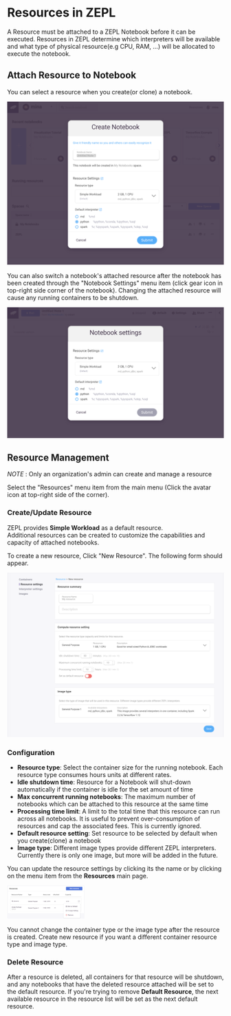 <h1>Resources in ZEPL</h1>

A Resource must be attached to a ZEPL Notebook before it can be executed.
Resources in ZEPL determine which interpreters will be available and what type of physical resource(e.g CPU, RAM, ...) will be allocated to execute the notebook.

## Attach Resource to Notebook

You can select a resource when you create(or clone) a notebook. 

<img src="../../img/create_new_notebook.png" class="image-box big-img" />

You can also switch a notebook's attached resource after the notebook has been created through the "Notebook Settings" menu item (click gear icon in top-right side corner of the notebook).
Changing the attached resource will cause any running containers to be shutdown.

<img src="../../img/notebook_settings.png" class="image-box big-img" />

<br>

## Resource Management
<span class="note-font"> *NOTE* : Only an organization's admin can create and manage a resource  

Select the "Resources" menu item from the main menu (Click the avatar icon at top-right side of the corner).

### Create/Update Resource
ZEPL provides **Simple Workload** as a default resource. <br/>
Additional resources can be created to customize the capabilities and capacity of attached notebooks.

To create a new resource, Click "New Resource". The following form should appear.

<img src="../../img/new_resource.png" width="650px" class="image-box big-img" />

<br>

### Configuration

  - **Resource type**: Select the container size for the running notebook. Each resource type consumes hours units at different rates.
  - **Idle shutdown time**: Resource for a Notebook will shut-down automatically if the container is idle for the set amount of time
  - **Max concurrent running notebooks**: The maximum number of notebooks which can be attached to this resource at the same time
  - **Processing time limit**: A limit to the total time that this resource can run across all notebooks. It is useful to prevent over-consumption of resources and cap the associated fees. This is currently ignored.
  - **Default resource setting**: Set resource to be selected by default when you create(clone) a notebook 
  - **Image type**: Different image types provide different ZEPL interpreters. Currently there is only one image, but more will be added in the future.

You can update the resource settings by clicking its the name or by clicking on the menu item from the **Resources** main page.

<img src="../../img/resource_menu.png" width="180px" class="image-box small-img" />

You cannot change the container type or the image type after the resource is created.
Create new resource if you want a different container resource type and image type.
<br>
### Delete Resource

After a resource is deleted, all containers for that resource will be shutdown, and any notebooks that have the deleted resource attached will be set to the default resource.
If you're trying to remove **Default Resource**, the next available resource in the resource list will be set as the next default resource.


